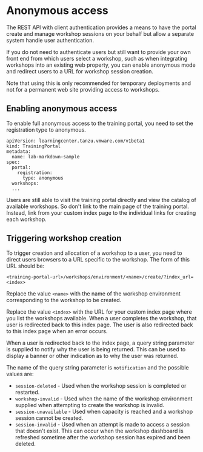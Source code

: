 # Anonymous access

The REST API with client authentication provides a means to have the portal create and manage workshop sessions on your behalf but allow a separate system handle user authentication.

If you do not need to authenticate users but still want to provide your own front end from which users select a workshop, such as when integrating workshops into an existing web property, you can enable anonymous mode and redirect users to a URL for workshop session creation.

Note that using this is only recommended for temporary deployments and not for a permanent web site providing access to workshops.

## <a id="enabling-anonymous-access"></a>Enabling anonymous access

To enable full anonymous access to the training portal, you need to set the registration type to anonymous.

```
apiVersion: learningcenter.tanzu.vmware.com/v1beta1
kind: TrainingPortal
metadata:
  name: lab-markdown-sample
spec:
  portal:
    registration:
      type: anonymous
  workshops:
  ...
```

Users are still able to visit the training portal directly and view the catalog of available workshops. So don't link to the main page of the training portal. Instead, link from your custom index page to the individual links for creating each workshop.

## <a id="triggering-workshop-creation"></a>Triggering workshop creation

To trigger creation and allocation of a workshop to a user, you need to direct users browsers to a URL specific to the workshop. The form of this URL should be:

```
<training-portal-url>/workshops/environment/<name>/create/?index_url=<index>
```

Replace the value `<name>` with the name of the workshop environment corresponding to the workshop to be created.

Replace the value `<index>` with the URL for your custom index page where you list the workshops available. When a user completes the workshop, that user is redirected back to this index page. The user is also redirected back to this index page when an error occurs.

When a user is redirected back to the index page, a query string parameter is supplied to notify why the user is being returned. This can be used to display a banner or other indication as to why the user was returned.

The name of the query string parameter is `notification` and the possible values are:

* `session-deleted` - Used when the workshop session is completed or restarted.
* `workshop-invalid` - Used when the name of the workshop environment supplied when attempting to create the workshop is invalid.
* `session-unavailable` - Used when capacity is reached and a workshop session cannot be created.
* `session-invalid` - Used when an attempt is made to access a session that doesn't exist. This can occur when the workshop dashboard is refreshed sometime after the workshop session has expired and been deleted.
